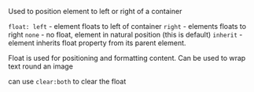 Used to position element to left or right of a container

``float: left`` - element floats to left of container
			``right`` - elements floats to right
			``none`` - no float, element in natural position (this is default)
			``inherit`` - element inherits float property from its parent element. 

Float is used for positioning and formatting content. Can be used to wrap text round an image

can use ``clear:both`` to clear the float
